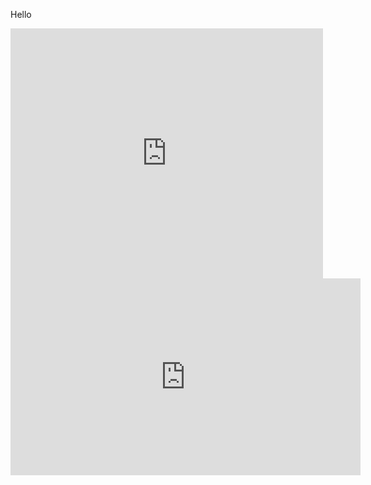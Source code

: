 Hello
<iframe width="500" height="400" frameborder="0" scrolling="no" src="https://writer.zohopublic.com/writer/published/7c22q3d0998d03709463f9a79631f97ee509a?mode=embed"></iframe>
<iframe width="560" height="315" src="https://www.youtube.com/embed/enjhlnqaXOE" frameborder="0" allow="autoplay; encrypted-media" allowfullscreen></iframe>
